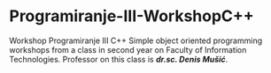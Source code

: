 # Programiranje-III-WorkshopC++
Workshop Programiranje III C++
Simple object oriented programming workshops from a class in second year on Faculty of Information Technologies.
Professor on this class is <b><i>dr.sc. Denis Mušić</i></b>.
